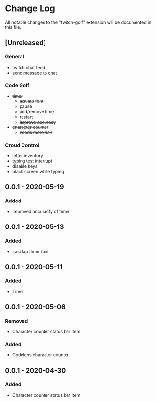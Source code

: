 # Change Log

All notable changes to the "twitch-golf" extension will be documented in this file.

## [Unreleased]
### General
- twitch chat feed
- send message to chat
### Code Golf
- ~~timer~~
    - ~~last lap font~~
    - pause
    - add/remove time
    - restart
    - ~~improve accuracy~~
- ~~character counter~~
    - ~~needs more hair~~
### Croud Control
- letter inventory
- typing test interrupt
- disable keys
- black screen while typing

## 0.0.1 - 2020-05-19
### Added
- Improved accuracty of timer

## 0.0.1 - 2020-05-13
### Added
- Last lap timer font

## 0.0.1 - 2020-05-11
### Added
- Timer

## 0.0.1 - 2020-05-06
### Removed
- Character counter status bar item
### Added
- Codelens character counter

## 0.0.1 - 2020-04-30
### Added
- Character counter status bar item